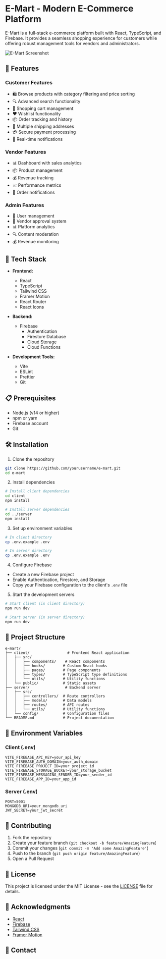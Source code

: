 # E-Mart - Modern E-Commerce Platform

E-Mart is a full-stack e-commerce platform built with React, TypeScript, and Firebase. It provides a seamless shopping experience for customers while offering robust management tools for vendors and administrators.

![E-Mart Screenshot](screenshot.png)

## 🌟 Features

### Customer Features
- 🛍️ Browse products with category filtering and price sorting
- 🔍 Advanced search functionality
- 🛒 Shopping cart management
- ❤️ Wishlist functionality
- 📦 Order tracking and history
- 📝 Multiple shipping addresses
- 💳 Secure payment processing
- 🔔 Real-time notifications

### Vendor Features
- 📊 Dashboard with sales analytics
- 📦 Product management
- 💰 Revenue tracking
- 📈 Performance metrics
- 🔔 Order notifications

### Admin Features
- 👥 User management
- 🏪 Vendor approval system
- 📊 Platform analytics
- 🔍 Content moderation
- 💰 Revenue monitoring

## 🚀 Tech Stack

- **Frontend:**
  - React
  - TypeScript
  - Tailwind CSS
  - Framer Motion
  - React Router
  - React Icons

- **Backend:**
  - Firebase
    - Authentication
    - Firestore Database
    - Cloud Storage
    - Cloud Functions

- **Development Tools:**
  - Vite
  - ESLint
  - Prettier
  - Git

## 📋 Prerequisites

- Node.js (v14 or higher)
- npm or yarn
- Firebase account
- Git

## 🛠️ Installation

1. Clone the repository
```bash
git clone https://github.com/yourusername/e-mart.git
cd e-mart
```

2. Install dependencies
```bash
# Install client dependencies
cd client
npm install

# Install server dependencies
cd ../server
npm install
```

3. Set up environment variables
```bash
# In client directory
cp .env.example .env

# In server directory
cp .env.example .env
```

4. Configure Firebase
- Create a new Firebase project
- Enable Authentication, Firestore, and Storage
- Copy your Firebase configuration to the client's `.env` file

5. Start the development servers
```bash
# Start client (in client directory)
npm run dev

# Start server (in server directory)
npm run dev
```

## 📁 Project Structure

```
e-mart/
├── client/                 # Frontend React application
│   ├── src/
│   │   ├── components/    # React components
│   │   ├── hooks/        # Custom React hooks
│   │   ├── pages/        # Page components
│   │   ├── types/        # TypeScript type definitions
│   │   └── utils/        # Utility functions
│   └── public/           # Static assets
├── server/                # Backend server
│   ├── src/
│   │   ├── controllers/  # Route controllers
│   │   ├── models/       # Data models
│   │   ├── routes/       # API routes
│   │   └── utils/        # Utility functions
│   └── config/           # Configuration files
└── README.md             # Project documentation
```

## 🔐 Environment Variables

### Client (.env)
```
VITE_FIREBASE_API_KEY=your_api_key
VITE_FIREBASE_AUTH_DOMAIN=your_auth_domain
VITE_FIREBASE_PROJECT_ID=your_project_id
VITE_FIREBASE_STORAGE_BUCKET=your_storage_bucket
VITE_FIREBASE_MESSAGING_SENDER_ID=your_sender_id
VITE_FIREBASE_APP_ID=your_app_id
```

### Server (.env)
```
PORT=5001
MONGODB_URI=your_mongodb_uri
JWT_SECRET=your_jwt_secret
```

## 👥 Contributing

1. Fork the repository
2. Create your feature branch (`git checkout -b feature/AmazingFeature`)
3. Commit your changes (`git commit -m 'Add some AmazingFeature'`)
4. Push to the branch (`git push origin feature/AmazingFeature`)
5. Open a Pull Request

## 📝 License

This project is licensed under the MIT License - see the [LICENSE](LICENSE) file for details.

## 🙏 Acknowledgments

- [React](https://reactjs.org/)
- [Firebase](https://firebase.google.com/)
- [Tailwind CSS](https://tailwindcss.com/)
- [Framer Motion](https://www.framer.com/motion/)

## 📧 Contact

